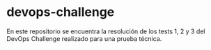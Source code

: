 # devops-challenge

En este repositorio se encuentra la resolución de los tests 1, 2 y 3 del DevOps Challenge realizado para una prueba técnica.